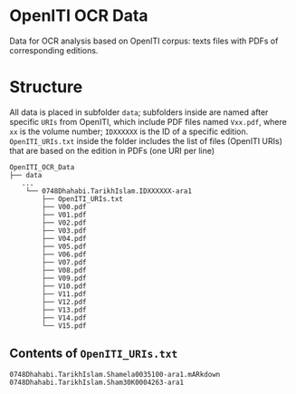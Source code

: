 # OpenITI OCR Data

Data for OCR analysis based on OpenITI corpus: texts files with PDFs of corresponding editions.

# Structure

All data is placed in subfolder `data`; subfolders inside are named after specific `URIs` from OpenITI, which include PDF files named `Vxx.pdf`, where `xx` is the volume number; `IDXXXXXX` is the ID of a specific edition. `OpenITI_URIs.txt` inside the folder includes the list of files (OpenITI URIs) that are based on the edition in PDFs (one URI per line)

```
OpenITI_OCR_Data
├── data
   ...
    └── 0748Dhahabi.TarikhIslam.IDXXXXXX-ara1
        ├── OpenITI_URIs.txt
        ├── V00.pdf
        ├── V01.pdf
        ├── V02.pdf
        ├── V03.pdf
        ├── V04.pdf
        ├── V05.pdf
        ├── V06.pdf
        ├── V07.pdf
        ├── V08.pdf
        ├── V09.pdf
        ├── V10.pdf
        ├── V11.pdf
        ├── V12.pdf
        ├── V13.pdf
        ├── V14.pdf
        └── V15.pdf
```

## Contents of `OpenITI_URIs.txt`

```
0748Dhahabi.TarikhIslam.Shamela0035100-ara1.mARkdown
0748Dhahabi.TarikhIslam.Sham30K0004263-ara1
```
